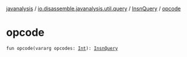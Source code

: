 [javanalysis](../../index.md) / [io.disassemble.javanalysis.util.query](../index.md) / [InsnQuery](index.md) / [opcode](./opcode.md)

# opcode

`fun opcode(vararg opcodes: `[`Int`](https://kotlinlang.org/api/latest/jvm/stdlib/kotlin/-int/index.html)`): `[`InsnQuery`](index.md)